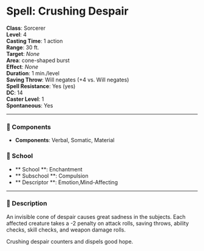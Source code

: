 
# Spell: Crushing Despair
**Class**: Sorcerer  
**Level**: 4  
**Casting Time**: 1 action  
**Range**: 30 ft.  
**Target**: _None_  
**Area**: cone-shaped burst  
**Effect**: _None_  
**Duration**: 1 min./level  
**Saving Throw**: Will negates (+4 vs. Will negates)  
**Spell Resistance**: Yes (yes)  
**DC**: 14  
**Caster Level**: 1  
**Spontaneous**: Yes

---

### 🔮 Components
- **Components**: Verbal, Somatic, Material

### 🏫 School
- ** School **: Enchantment
- ** Subschool **: Compulsion
- ** Descriptor **: Emotion,Mind-Affecting
---

### 📜 Description
An invisible cone of despair causes great sadness in the subjects. Each affected creature takes a -2 penalty on attack rolls, saving throws, ability checks, skill checks, and weapon damage rolls.

Crushing despair counters and dispels good hope.

